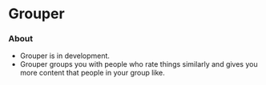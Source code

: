 # Grouper

### About
* Grouper is in development.
* Grouper groups you with people who rate things similarly and gives you more content that people in your group like.